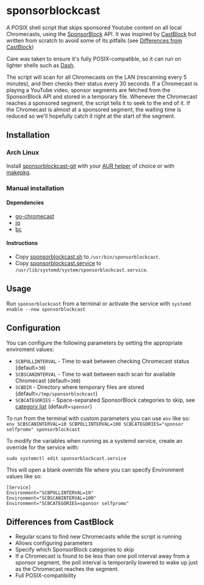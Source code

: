 # sponsorblockcast
A POSIX shell script that skips sponsored Youtube content on all local Chromecasts, using the [SponsorBlock](https://github.com/ajayyy/SponsorBlock) API. It was inspired by [CastBlock](https://github.com/stephen304/castblock) but written from scratch to avoid some of its pitfalls (see [Differences from CastBlock](#differences-from-castblock))

Care was taken to ensure it's fully POSIX-compatible, so it can run on lighter shells such as [Dash](https://wiki.archlinux.org/index.php/Dash).

The script will scan for all Chromecasts on the LAN (rescanning every 5 minutes), and then checks their status every 30 seconds. If a Chromecast is playing a YouTube video, sponsor segments are fetched from the SponsorBlock API and stored in a temporary file. Whenever the Chromecast reaches a sponsored segment, the script tells it to seek to the end of it. If the Chromecast is almost at a sponsored segment, the waiting time is reduced so we'll hopefully catch it right at the start of the segment.

## Installation
### Arch Linux
Install [sponsorblockcast-git](https://aur.archlinux.org/packages/sponsorblockcast-git) with your [AUR helper](https://wiki.archlinux.org/index.php/AUR_helpers) of choice or with [makepkg](https://wiki.archlinux.org/index.php/Arch_User_Repository#Installing_and_upgrading_packages).
### Manual installation
#### Dependencies

* [go-chromecast](https://github.com/vishen/go-chromecast)
* [jq](https://stedolan.github.io/jq)
* [bc](https://www.gnu.org/software/bc)
#### Instructions
* Copy [sponsorblockcast.sh](/sponsorblockcast.sh) to `/usr/bin/sponsorblockcast`.
* Copy [sponsorblockcast.service](/sponsorblockcast.service) to `/usr/lib/systemd/system/sponsorblockcast.service`.

## Usage
Run `sponsorblockcast` from a terminal or activate the service with `systemd enable --now sponsorblockcast`

## Configuration
You can configure the following parameters by setting the appropriate enviroment values:
* `SCBPOLLINTERVAL` - Time to wait between checking Chromecast status (default=`30`)
* `SCBSCANINTERVAL` - Time to wait between each scan for available Chromecast (default=`300`)
* `SCBDIR` - Directory where temporary files are stored (default=`/tmp/sponsorblockcast`)
* `SCBCATEGORIES` - Space-separated SponsorBlock categories to skip, see [category list](https://github.com/ajayyy/SponsorBlock/blob/master/config.json.example) (default=`sponsor`)

To run from the terminal with custom parameters you can use `env` like so:
`env SCBSCANINTERVAL=10 SCBPOLLINTERVAL=100 SCBCATEGORIES="sponsor selfpromo" sponsorblockcast`

To modify the variables when running as a systemd service, create an override for the service with:

`sudo systemctl edit sponsorblockcast.service`

This will open a blank override file where you can specify Environment values like so:
```
[Service]
Environment="SCBPOLLINTERVAL=10"
Environment="SCBSCANINTERVAL=100"
Environment="SCBCATEGORIES=sponsor selfpromo"
```

## Differences from CastBlock
* Regular scans to find new Chromecasts while the script is running
* Allows configuring parameters
* Specify which SponsorBlock categories to skip
* If a Chromecast is found to be less than one poll interval away from a sponsor segment, the poll interval is temporarily lowered to wake up just as the Chromecast reaches the segment.
* Full POSIX-compatibility

